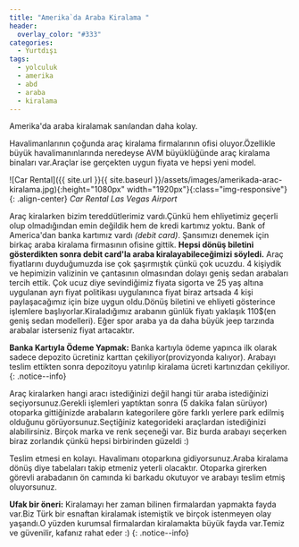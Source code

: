 ```yaml
---
title: "Amerika`da Araba Kiralama "
header:
  overlay_color: "#333"
categories:
  - Yurtdışı
tags:
  - yolculuk
  - amerika
  - abd
  - araba
  - kiralama
---
```


Amerika'da araba kiralamak sanılandan daha kolay.

Havalimanlarının çoğunda araç kiralama firmalarının ofisi oluyor.Özellikle büyük havalimanınlarında neredeyse AVM büyüklüğünde araç kiralama binaları var.Araçlar ise gerçekten uygun fiyata ve hepsi yeni model.

![Car Rental]({{ site.url }}{{ site.baseurl }}/assets/images/amerikada-arac-kiralama.jpg){:height="1080px" width="1920px"}{:class="img-responsive"}{: .align-center}
*Car Rental Las Vegas Airport*

Araç kiralarken bizim tereddütlerimiz vardı.Çünkü hem ehliyetimiz geçerli olup olmadığından emin değildik hem de kredi kartımız yoktu. Bank of America'dan banka kartımız vardı *(debit card)*. Şansımızı denemek için birkaç araba kiralama firmasının ofisine gittik. **Hepsi dönüş biletini gösterdikten sonra debit card'la araba kiralayabileceğimizi söyledi.**
Araç fiyatlarını duyduğumuzda ise çok şaşırmıştık çünkü çok ucuzdu. 4 kişiydik ve hepimizin valizinin ve çantasının olmasından dolayı geniş sedan arabaları tercih ettik. Çok ucuz diye sevindiğimiz fiyata sigorta ve 25 yaş altına uygulanan ayrı fiyat politikası uygulanınca fiyat biraz artsada 4 kişi paylaşacağımız için bize uygun oldu.Dönüş biletini ve ehliyeti gösterince işlemlere başlıyorlar.Kiraladığımız arabanın günlük fiyatı yaklaşık 110$(en geniş sedan modelleri). Eğer spor araba ya da daha büyük jeep tarzında arabalar isterseniz fiyat artacaktır.

**Banka Kartıyla Ödeme Yapmak:** Banka kartıyla ödeme yapınca ilk olarak sadece depozito ücretiniz karttan çekiliyor(provizyonda kalıyor). Arabayı teslim ettikten sonra depozitoyu yatırılıp kiralama ücreti kartınızdan çekiliyor.
{: .notice--info}

Araç kiralarken hangi aracı istediğinizi değil hangi tür araba istediğinizi seçiyorsunuz.Gerekli işlemleri yaptıktan sonra (5 dakika falan sürüyor) otoparka gittiğinizde arabaların kategorilere göre farklı yerlere park edilmiş olduğunu görüyorsunuz.Seçtiğiniz kategorideki araçlardan istediğinizi alabilirsiniz. Birçok marka ve renk seçeneği var. Biz burda arabayı seçerken biraz zorlandık çünkü hepsi birbirinden güzeldi :)

Teslim etmesi en kolayı. Havalimanı otoparkına gidiyorsunuz.Araba kiralama dönüş diye tabelaları takip etmeniz yeterli olacaktır. Otoparka girerken görevli arabadanın ön camında ki barkadu okutuyor ve arabayı teslim etmiş oluyorsunuz.

**Ufak bir öneri:** Kiralamayı her zaman bilinen firmalardan yapmakta fayda var.Biz Türk bir esnaftan kiralamak istemiştik ve birçok istenmeyen olay yaşandı.O yüzden kurumsal firmalardan kiralamakta büyük fayda var.Temiz ve güvenilir, kafanız rahat eder :)
 {: .notice--info}
